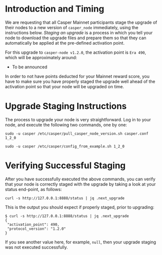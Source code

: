 # Introduction and Timing
We are requesting that all Casper Mainnet participants stage the upgrade of their nodes to a new version of `casper_node` immediately, using the instructions below. _Staging an upgrade_ is a process in which you tell your node to download the upgrade files and prepare them so that they can automatically be applied at the pre-defined activation point.

For this upgrade to `casper-node v1.2.0`, the activation point is `Era 490`, which will be approximately around:

* To be announced

In order to not have points deducted for your Mainnet reward score, you have to make sure you have properly staged the upgrade well ahead of the activation point so that your node will be upgraded on time.

# Upgrade Staging Instructions
The process to upgrade your node is very straightforward. Log in to your node, and execute the following two commands, one by one:

`sudo -u casper /etc/casper/pull_casper_node_version.sh casper.conf 1_2_0`

`sudo -u casper /etc/casper/config_from_example.sh 1_2_0`

# Verifying Successful Staging
After you have successfully executed the above commands, you can verify that your node is correctly staged with the upgrade by taking a look at your status end-point, as follows:

`curl -s http://127.0.0.1:8888/status | jq .next_upgrade`

This is the output you should expect if properly staged, prior to upgrading:

    $ curl -s http://127.0.0.1:8888/status | jq .next_upgrade
    {
     "activation_point": 490,
     "protocol_version": "1.2.0"
    }

If you see another value here, for example, `null`, then your upgrade staging was not executed successfully.